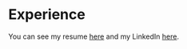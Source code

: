 # Experience
You can see my resume [here](http://torink.me/SERVER/resume.pdf) and my LinkedIn [here](https://www.linkedin.com/in/torin-kovach-56b17517b/).
<!--stackedit_data:
eyJoaXN0b3J5IjpbMTczNzYwNzY0OSwtOTU3NjM0MjgyLDEzOT
Y1NzQxNjUsLTE3MjE1MjIzNzZdfQ==
-->